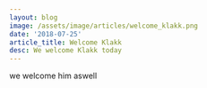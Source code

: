 ```yaml
---
layout: blog
image: /assets/image/articles/welcome_klakk.png
date: '2018-07-25'
article_title: Welcome Klakk
desc: We welcome Klakk today
---
```

we welcome him aswell
